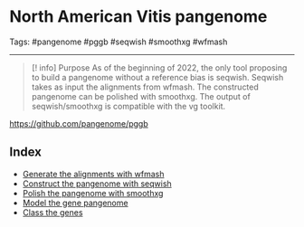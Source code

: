 # North American Vitis pangenome
Tags: #pangenome #pggb #seqwish #smoothxg #wfmash

***
> [! info] Purpose
> As of the beginning of 2022, the only tool proposing to build a pangenome without a reference bias is seqwish. Seqwish takes as input the alignments from wfmash. The constructed pangenome can be polished with smoothxg. The output of seqwish/smoothxg is compatible with the vg toolkit.

https://github.com/pangenome/pggb

## Index

- [Generate the alignments with wfmash](0.02_GitHub_PGGB_wfmash.md)
- [Construct the pangenome with seqwish](0.03_GitHub_PGGB_seqwish.md)
- [Polish the pangenome with smoothxg](0.04_GitHub_PGGB_smoothxg.md)
- [Model the gene pangenome](0.05_GitHub_PGGB_modeling.md)
- [Class the genes](0.06_GitHub_PGGB_gene_reclass.md)
